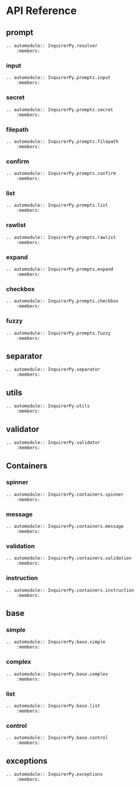 # API Reference

## prompt

```{eval-rst}
.. automodule:: InquirerPy.resolver
    :members:
```

### input

```{eval-rst}
.. automodule:: InquirerPy.prompts.input
    :members:
```

### secret

```{eval-rst}
.. automodule:: InquirerPy.prompts.secret
    :members:
```

### filepath

```{eval-rst}
.. automodule:: InquirerPy.prompts.filepath
    :members:
```

### confirm

```{eval-rst}
.. automodule:: InquirerPy.prompts.confirm
    :members:
```

### list

```{eval-rst}
.. automodule:: InquirerPy.prompts.list
    :members:
```

### rawlist

```{eval-rst}
.. automodule:: InquirerPy.prompts.rawlist
    :members:
```

### expand

```{eval-rst}
.. automodule:: InquirerPy.prompts.expand
    :members:
```

### checkbox

```{eval-rst}
.. automodule:: InquirerPy.prompts.checkbox
    :members:
```

### fuzzy

```{eval-rst}
.. automodule:: InquirerPy.prompts.fuzzy
    :members:
```

## separator

```{eval-rst}
.. automodule:: InquirerPy.separator
    :members:
```

## utils

```{eval-rst}
.. automodule:: InquirerPy.utils
    :members:
```

## validator

```{eval-rst}
.. automodule:: InquirerPy.validator
    :members:
```

## Containers

### spinner

```{eval-rst}
.. automodule:: InquirerPy.containers.spinner
    :members:
```

### message

```{eval-rst}
.. automodule:: InquirerPy.containers.message
    :members:
```

### validation

```{eval-rst}
.. automodule:: InquirerPy.containers.validation
    :members:
```

### instruction

```{eval-rst}
.. automodule:: InquirerPy.containers.instruction
    :members:
```

## base

### simple

```{eval-rst}
.. automodule:: InquirerPy.base.simple
    :members:
```

### complex

```{eval-rst}
.. automodule:: InquirerPy.base.complex
    :members:
```

### list

```{eval-rst}
.. automodule:: InquirerPy.base.list
    :members:
```

### control

```{eval-rst}
.. automodule:: InquirerPy.base.control
    :members:
```

## exceptions

```{eval-rst}
.. automodule:: InquirerPy.exceptions
    :members:
```
